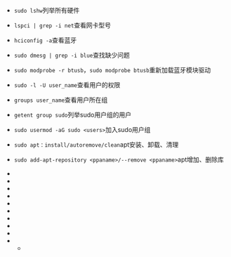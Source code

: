 * `sudo lshw`列举所有硬件
* `lspci | grep -i net`查看网卡型号
* `hciconfig -a`查看蓝牙
* `sudo dmesg | grep -i blue`查找缺少问题
* `sudo modprobe -r btusb`，`sudo modprobe btusb`重新加载蓝牙模块驱动
* `sudo -l -U user_name`查看用户的权限
* `groups user_name`查看用户所在组
* `getent group sudo`列举sudo用户组的用户
* `sudo usermod -aG sudo <users>`加入sudo用户组
* `sudo apt：install/autoremove/clean`apt安装、卸载、清理
* `sudo add-apt-repository <ppaname>/--remove <ppaname>`apt增加、删除库
*
*

*
*
*
*
*
*
*
* * 
